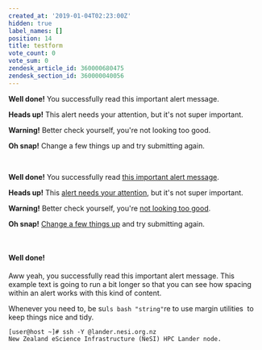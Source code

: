 ```yaml
---
created_at: '2019-01-04T02:23:00Z'
hidden: true
label_names: []
position: 14
title: testform
vote_count: 0
vote_sum: 0
zendesk_article_id: 360000680475
zendesk_section_id: 360000040056
---
```


**Well done!** You successfully read this important alert message.

**Heads up!** This alert needs your attention, but it's not super
important.

**Warning!** Better check yourself, you're not looking too good.

**Oh snap!** Change a few things up and try submitting again.

 

**Well done!** You successfully read
<a href="#" class="alert-link">this important alert message</a>.

**Heads up!** This
<a href="#" class="alert-link">alert needs your attention</a>, but it's
not super important.

**Warning!** Better check yourself, you're
<a href="#" class="alert-link">not looking too good</a>.

**Oh snap!** <a href="#" class="alert-link">Change a few things up</a>
and try submitting again.

 

#### Well done!

Aww yeah, you successfully read this important alert message. This
example text is going to run a bit longer so that you can see how
spacing within an alert works with this kind of content.

Whenever you need to, be su`ls bash "string"`re to use margin utilities 
to keep things nice and tidy.

    [user@host ~]# ssh -Y @lander.nesi.org.nz
    New Zealand eScience Infrastructure (NeSI) HPC Lander node.
